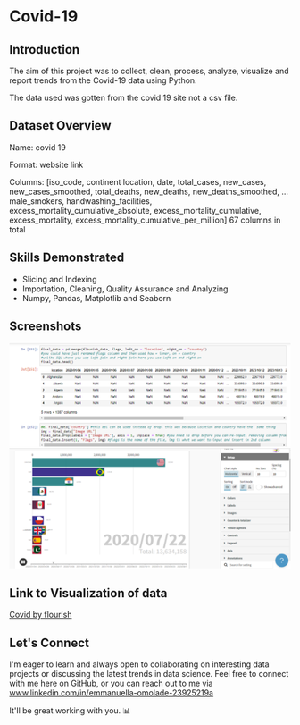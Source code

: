 # Covid-19
## Introduction
The aim of this project was to collect, clean, process, analyze, visualize and report trends from the Covid-19 data using Python.

The data used was gotten from the covid 19 site not a csv file.

## Dataset Overview
Name: covid 19

Format: website link

Columns: [iso_code,	continent	location,	date,	total_cases,	new_cases,	new_cases_smoothed,	total_deaths,	new_deaths,	new_deaths_smoothed,	...	male_smokers,	handwashing_facilities,	excess_mortality_cumulative_absolute,	excess_mortality_cumulative,	excess_mortality,	excess_mortality_cumulative_per_million] 67 columns in total

## Skills Demonstrated
* Slicing and Indexing
* Importation, Cleaning, Quality Assurance and Analyzing
* Numpy, Pandas, Matplotlib and Seaborn

## Screenshots
![Covid data](https://github.com/Ikeoluwapo/Covid-19/blob/91b6a07d16517ff2a4f035ab277c15416aa8fdfd/Covid-19.png?raw=True)
![Covid florish](https://github.com/Ikeoluwapo/Covid-19/blob/0fb2891711581461d51a8c2079ea95bcac82858e/covid.png?raw=True)

## Link to Visualization of data
[Covid by flourish](https://public.flourish.studio/visualisation/15434878/)

## Let's Connect
I'm eager to learn and always open to collaborating on interesting data projects or discussing the latest trends in data science. Feel free to connect with me here on GitHub, or you can reach out to me via www.linkedin.com/in/emmanuella-omolade-23925219a

It'll be great working with you. 📊

